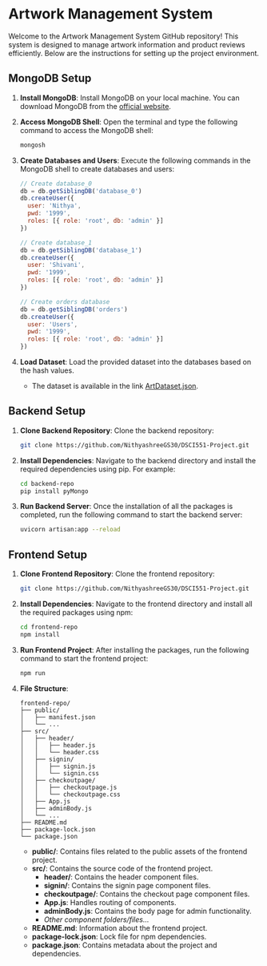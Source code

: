 # Artwork Management System

Welcome to the Artwork Management System GitHub repository! This system is designed to manage artwork information and product reviews efficiently. Below are the instructions for setting up the project environment.

## MongoDB Setup

1. **Install MongoDB**: Install MongoDB on your local machine. You can download MongoDB from the [official website](https://www.mongodb.com/try/download/community).

2. **Access MongoDB Shell**: Open the terminal and type the following command to access the MongoDB shell:

    ```bash
    mongosh
    ```

3. **Create Databases and Users**: Execute the following commands in the MongoDB shell to create databases and users:

    ```javascript
    // Create database_0
    db = db.getSiblingDB('database_0')
    db.createUser({
      user: 'Nithya',
      pwd: '1999',
      roles: [{ role: 'root', db: 'admin' }]
    })

    // Create database_1
    db = db.getSiblingDB('database_1')
    db.createUser({
      user: 'Shivani',
      pwd: '1999',
      roles: [{ role: 'root', db: 'admin' }]
    })

    // Create orders database
    db = db.getSiblingDB('orders')
    db.createUser({
      user: 'Users',
      pwd: '1999',
      roles: [{ role: 'root', db: 'admin' }]
    })
    ```

4. **Load Dataset**: Load the provided dataset into the databases based on the hash values.

    - The dataset is available in the link [ArtDataset.json](https://drive.google.com/file/d/1s4_rJFnQjtLRoyrohJ55hu4YC8e3qH_C/view?usp=sharing).

## Backend Setup

1. **Clone Backend Repository**: Clone the backend repository:

    ```bash
    git clone https://github.com/NithyashreeGS30/DSCI551-Project.git
    ```

2. **Install Dependencies**: Navigate to the backend directory and install the required dependencies using pip. For example:

    ```bash
    cd backend-repo
    pip install pyMongo
    ```

3. **Run Backend Server**: Once the installation of all the packages is completed, run the following command to start the backend server:

    ```bash
    uvicorn artisan:app --reload
    ```

## Frontend Setup

1. **Clone Frontend Repository**: Clone the frontend repository:

    ```bash
    git clone https://github.com/NithyashreeGS30/DSCI551-Project.git
    ```

2. **Install Dependencies**: Navigate to the frontend directory and install all the required packages using npm:

    ```bash
    cd frontend-repo
    npm install
    ```

3. **Run Frontend Project**: After installing the packages, run the following command to start the frontend project:

    ```bash
    npm run
    ```

4. **File Structure**:
    ```
    frontend-repo/
    ├── public/
    │   ├── manifest.json
    │   └── ...
    ├── src/
    │   ├── header/
    │   │   ├── header.js
    │   │   └── header.css
    │   ├── signin/
    │   │   ├── signin.js
    │   │   └── signin.css
    │   ├── checkoutpage/
    │   │   ├── checkoutpage.js
    │   │   └── checkoutpage.css
    │   ├── App.js
    │   ├── adminBody.js
    │   └── ...
    ├── README.md
    ├── package-lock.json
    └── package.json
    ```

    - **public/**: Contains files related to the public assets of the frontend project.
    - **src/**: Contains the source code of the frontend project.
        - **header/**: Contains the header component files.
        - **signin/**: Contains the signin page component files.
        - **checkoutpage/**: Contains the checkout page component files.
        - **App.js**: Handles routing of components.
        - **adminBody.js**: Contains the body page for admin functionality.
        - *Other component folders/files...*
    - **README.md**: Information about the frontend project.
    - **package-lock.json**: Lock file for npm dependencies.
    - **package.json**: Contains metadata about the project and dependencies.
